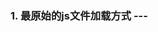 ### 1. 最原始的js文件加载方式 --- <script>标签

```js
<script src="module1.js"></script>
<script src="module2.js"></script>
<script src="module3.js"></script>
```
如果把每一个文件看做一个模块，那么他们的接口通常是暴露在全局作用域下，也就是定义在window对象中，不同模块的接口调用都是一个作用域中。
这种原始的加载方式暴露了一些显而易见的弊端：
- 全局作用域下容易造成变量冲突
- 文件只能按照<script>的书写顺序进行加载
- 开发人员必须主观解决模块和代码库的依赖关系
- 在大型项目中各种资源难以管理，长期积累的问题导致代码库混乱不堪
> js模块化的发展历程，是以2009年CommonJS的出现为分水岭，这一规范极大的推动了前端发展。
### 2. CommonJS规范

#### （1）概述
Node 应用由模块组成，采用 CommonJS 模块规范。每个文件就是一个模块，有自己的作用域。在一个文件里面定义的变量、函数、类，都是私有的，对其他文件不可见。
在服务器端，模块的加载是运行时同步加载的；在浏览器端，模块需要提前编译打包处理。
####（2）特点
- 所有代码都运行在模块作用域，不会污染全局作用域。
- 模块可以多次加载，但是只会在第一次加载时运行一次，然后运行结果就被缓存了，以后再加载，就直接读取缓存结果。要想让模块再次运行，必须清除缓存。
- 模块加载的顺序，按照其在代码中出现的顺序。
#### （3）基本语法
- 暴露模块：module.exports = value或exports.xxx = value。
- 引入模块：require(xxx),如果是第三方模块，xxx为模块名；如果是自定义模块，xxx为模块文件路径。
#### （4）模块加载机制
CommonJS模块的加载机制是，输入的是被输出的值的拷贝。也就是说，一旦输出一个值，模块内部的变化就影响不到这个值。这点与ES6模块化有重大差异（下文会介绍）
#### （5）实现方式
- 服务端nodejs模块系统
- Browserify --- 浏览器端的CommonJS实现
### 3. AMD

CommonJS规范加载模块是同步的，也就是说，只有加载完成，才能执行后面的操作。AMD规范则是非同步加载模块，允许指定回调函数。由于Node.js主要用于服务器编程，模块文件一般都已经存在于本地硬盘，所以加载起来比较快，不用考虑非同步加载的方式，所以CommonJS规范比较适用。但是，如果是浏览器环境，要从服务器端加载模块，这时就必须采用非同步模式，因此浏览器端一般采用AMD规范。此外AMD规范比CommonJS规范在浏览器端实现要来着早。

### 4. CMD

CMD规范专门用于浏览器端，模块的加载是异步的，模块使用时才会加载执行。CMD规范整合了CommonJS和AMD规范的特点。在 Sea.js 中，所有 JavaScript 模块都遵循 CMD模块定义规范。CMD是SeaJS在推广过程中对模块定义的规范化产出
### 5. ES6模块化

ES6 模块的设计思想是尽量的静态化，使得编译时就能确定模块的依赖关系，以及输入和输出的变量。CommonJS 和 AMD 模块，都只能在运行时确定这些东西。比如，CommonJS 模块就是对象，输入时必须查找对象属性。

#### （1）ES6和CommonJS模块的差异

- CommonJS 模块输出的是一个值的拷贝，ES6 模块输出的是值的引用
- CommonJS 模块是运行时加载，ES6 模块是编译时输出接口

import的特点：

- 使用import加载具有提升的效果，即会提到文件的头部进行。
- import加载进来的变量是不允许改变的。

```js
foo();
import { foo } from "my_module"
// 这段代码会正常执行
```



## UMD




## 总结
- CommonJS规范主要用于服务端编程，加载模块是同步的，这并不适合在浏览器环境，因为同步意味着阻塞加载，浏览器资源是异步加载的，因此有了AMD CMD解决方案。
- AMD规范在浏览器环境中异步加载模块，而且可以并行加载多个模块。不过，AMD规范开发成本高，代码的阅读和书写比较困难，模块定义方式的语义不顺畅。
- CMD规范与AMD规范很相似，都用于浏览器编程，依赖就近，延迟执行，可以很容易在Node.js中运行。不过，依赖SPM 打包，模块的加载逻辑偏重
- ES6 在语言标准的层面上，实现了模块功能，而且实现得相当简单，完全可以取代 CommonJS 和 AMD 规范，成为浏览器和服务器通用的模块解决方案

## 模块化的好处
- 避免命名冲突
- 更好的分离，按需加载
- 更高的复用性
- 高可维护性


https://mp.weixin.qq.com/s/JnqUn_TvU22CcYytHDybHw


-----
参考文档：

https://segmentfault.com/a/1190000017466120